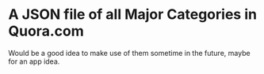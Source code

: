 # A JSON file of all Major Categories in Quora.com

Would be a good idea to make use of them sometime in the future, maybe for an app idea.
